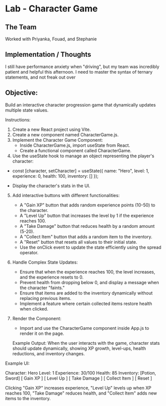 # Lab - Character Game

## The Team
Worked with Priyanka, Fouad, and Stephanie

## Implementation / Thoughts
I still have performance anxiety when "driving", but my team was incredibly patient and helpful this afternoon. I need to master the syntax of ternary statements, and not freak out over 

## Objective:

Build an interactive character progression game that dynamically updates multiple state values.

Instructions:

1. Create a new React project using Vite.
2. Create a new component named CharacterGame.js.
3. Implement the Character Game Component:
    - Inside CharacterGame.js, import useState from React.
    - Create a functional component called CharacterGame.
4. Use the useState hook to manage an object representing the player's character:

- const [character, setCharacter] = useState({
  name: "Hero",
  level: 1,
  experience: 0,
  health: 100,
  inventory: []
});

- Display the character's stats in the UI.

5. Add interactive buttons with different functionalities:
    - A "Gain XP" button that adds random experience points (10-50) to the character.
    - A "Level Up" button that increases the level by 1 if the experience reaches 100.
    - A "Take Damage" button that reduces health by a random amount (5-20).
    - A "Collect Item" button that adds a random item to the inventory.
    - A "Reset" button that resets all values to their initial state.
    -  Use the onClick event to update the state efficiently using the spread operator.

6. Handle Complex State Updates:
    - Ensure that when the experience reaches 100, the level increases, and the experience resets to 0.
    - Prevent health from dropping below 0, and display a message when the character "faints."
    - Ensure that items are added to the inventory dynamically without replacing previous items.
    - Implement a feature where certain collected items restore health when clicked.

7. Render the Component:
    - Import and use the CharacterGame component inside App.js to render it on the page.

    Example Output:
    When the user interacts with the game, character stats should update dynamically, showing XP growth, level-ups, health reductions, and inventory changes.

Example UI:

Character: Hero
Level: 1
Experience: 30/100
Health: 85
Inventory: [Potion, Sword]
[ Gain XP ]  [ Level Up ]  [ Take Damage ]  [ Collect Item ]  [ Reset ]


Clicking "Gain XP" increases experience, "Level Up" levels up when XP reaches 100, "Take Damage" reduces health, and "Collect Item" adds new items to the inventory.